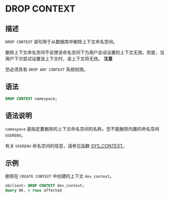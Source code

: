 DROP CONTEXT 
=================================



描述 
-----------------------

`DROP CONTEXT` 语句用于从数据库中删除上下文命名空间。

删除上下文命名空间不会使该命名空间下为用户会话设置的上下文无效。但是，当用户下次尝试设置该上下文时，该上下文将无效。
**注意**



您必须具有 `DROP ANY CONTEXT` 系统权限。

语法 
-----------------------

```sql
DROP CONTEXT namespace;
```



语法说明 
-------------------------

`namespace` 是指定要删除的上下文命名空间的名称。您不能删除内置的命名空间 `USERENV`。

有关 `USERENV` 命名空间的信息，请参见函数 [SYS_CONTEXT](../../5.functions-2/2.single-row-functions/9.environment-and-identifier-functions/1.LNNVL-1-2.md)。

示例 
-----------------------

删除在 `CREATE CONTEXT` 中创建的上下文 `dev_context`。

```sql
obclient> DROP CONTEXT dev_context;
Query OK, 0 rows affected
```


